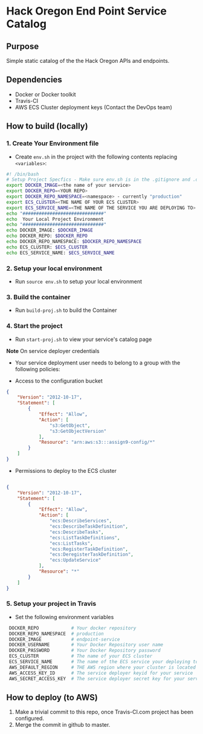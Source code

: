 # Hack Oregon End Point Service Catalog

## Purpose

Simple static catalog of the the Hack Oregon APIs and endpoints.

## Dependencies

* Docker or Docker toolkit
* Travis-CI
* AWS ECS Cluster deployment keys (Contact the DevOps team)

## How to build (locally)

### 1.  Create Your Environment file

* Create `env.sh` in the project with the following contents replacing `<variables>`:

```bash
#! /bin/bash
# Setup Project Specfics - Make sure env.sh is in the .gitignore and .dockerignore
export DOCKER_IMAGE=<the name of your service>
export DOCKER_REPO=<YOUR REPO>
export DOCKER_REPO_NAMESPACE=<namespace> - currently "production"
export ECS_CLUSTER=<THE NAME OF YOUR ECS CLUSTER>
export ECS_SERVICE_NAME=<THE NAME OF THE SERVICE YOU ARE DEPLOYING TO>
echo "##############################"
echo  Your Local Project Environment
echo "##############################"
echo DOCKER_IMAGE: $DOCKER_IMAGE
echo DOCKER_REPO: $DOCKER_REPO
echo DOCKER_REPO_NAMESPACE: $DOCKER_REPO_NAMESPACE
echo ECS_CLUSTER: $ECS_CLUSTER
echo ECS_SERVICE_NAME: $ECS_SERVICE_NAME
```

### 2. Setup your local environment

* Run `source env.sh` to setup your local environment

### 3. Build the container

* Run `build-proj.sh`  to build the Container

### 4. Start the project

* Run `start-proj.sh` to view your service's catalog page

**Note** On service deployer credentials

* Your service deployment user needs to belong to a group with the following policies:

* Access to the configuration bucket

```json
{
    "Version": "2012-10-17",
    "Statement": [
        {
            "Effect": "Allow",
            "Action": [
                "s3:GetObject",
                "s3:GetObjectVersion"
            ],
            "Resource": "arn:aws:s3:::assign9-config/*"
        }
    ]
}
```

* Permissions to deploy to the ECS cluster

```json

{
    "Version": "2012-10-17",
    "Statement": [
        {
            "Effect": "Allow",
            "Action": [
                "ecs:DescribeServices",
                "ecs:DescribeTaskDefinition",
                "ecs:DescribeTasks",
                "ecs:ListTaskDefinitions",
                "ecs:ListTasks",
                "ecs:RegisterTaskDefinition",
                "ecs:DeregisterTaskDefinition",
                "ecs:UpdateService"
            ],
            "Resource": "*"
        }
    ]
}
```

### 5. Setup your project in Travis

* Set the following environment variables

```bash
 DOCKER_REPO            # Your docker repository
 DOCKER_REPO_NAMESPACE  # production
 DOCKER_IMAGE           # endpoint-service
 DOCKER_USERNAME        # Your Docker Repository user name
 DOCKER_PASSWORD        # Your Docker Repository password
 ECS_CLUSTER            # The name of your ECS cluster
 ECS_SERVICE_NAME       # The name of the ECS service your deploying to
 AWS_DEFAULT_REGION     # THE AWS region where your cluster is located
 AWS_ACCESS_KEY_ID      # The service deployer keyid for your service
 AWS_SECRET_ACCESS_KEY  # The service deployer secret key for your service
 ```

## How to deploy (to AWS)

1. Make a trivial commit to this repo, once Travis-CI.com project has been configured.
2. Merge the commit in github to master.
